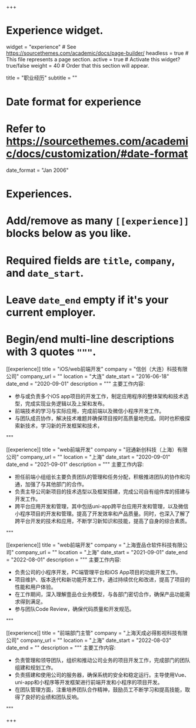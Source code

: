 +++
# Experience widget.
widget = "experience"  # See https://sourcethemes.com/academic/docs/page-builder/
headless = true  # This file represents a page section.
active = true  # Activate this widget? true/false
weight = 40  # Order that this section will appear.

title = "职业经历"
subtitle = ""

# Date format for experience
#   Refer to https://sourcethemes.com/academic/docs/customization/#date-format
date_format = "Jan 2006"

# Experiences.
#   Add/remove as many `[[experience]]` blocks below as you like.
#   Required fields are `title`, `company`, and `date_start`.
#   Leave `date_end` empty if it's your current employer.
#   Begin/end multi-line descriptions with 3 quotes `"""`.
[[experience]]
  title = "iOS/web前端开发"
  company = "信创（大连）科技有限公司"
  company_url = ""
  location = "大连"
  date_start = "2016-06-18"
  date_end = "2020-09-01"
  description = """
  主要工作内容:
  
  * 参与或负责多个iOS app项目的开发工作，制定应用程序的整体架构和技术选型，完成实现业务逻辑以及上架和发布。
  * 前端技术的学习与实际应用，完成前端以及微信小程序开发工作。
  * 与团队成员协作，解决技术难题并确保项目按时高质量地完成。同时也积极探索新技术，学习新的开发框架和技术，

  
  
  """

[[experience]]
  title = "web前端开发"
  company = "冠通新创科技（上海）有限公司"
  company_url = ""
  location = "上海"
  date_start = "2020-09-01"
  date_end = "2021-09-01"
  description = """
  主要工作内容:
  
  * 担任前端小组组长主要负责团队的管理和任务分配，积极推进团队的协作和沟通，加强了与其他部门的合作。
  * 负责主导公司新项目的技术选型以及框架搭建，完成公司自有组件库的搭建与开发工作。
  * 跨平台应用开发和管理，其中包括uni-app跨平台应用开发和管理，以及微信小程序项目的开发和管理。提高了开发效率和产品质量。同时，也深入了解了跨平台开发的技术和应用，不断学习新知识和技能，提高了自身的综合素质。

  
  
  """



[[experience]]
  title = "web前端开发"
  company = "上海壹品仓软件科技有限公司"
  company_url = ""
  location = "上海"
  date_start = "2021-09-01"
  date_end = "2022-08-01"
  description = """
  主要工作内容:
  
  * 负责公司的小程序开发，PC端管理平台和iOS App项目的功能开发工作。
  * 项目维护、版本迭代和新功能开发工作，通过持续优化和改进，提高了项目的性能和用户体验。
  * 在工作期间，深入理解壹品仓业务模型，与各部门密切合作，确保产品功能需求得到满足。
  * 参与团队Code Review，确保代码质量和开发规范。
  
  """

[[experience]]
  title = "前端部门主管"
  company = "上海天成必得影视科技有限公司"
  company_url = ""
  location = "上海"
  date_start = "2022-08-03"
  date_end = ""
  description = """
  主要工作内容:
  
  * 负责管理和领导团队，组织和推动公司业务的项目开发工作，完成部门的团队组建和规划工作。
  * 负责搭建和使用公司的服务器，确保系统的安全和稳定运行。主导使用Vue、uni-app和小程序等开发框架进行前端开发和小程序的项目开发。
  * 在团队管理方面，注重培养团队合作精神，鼓励员工不断学习和提高技能，取得了良好的业绩和团队反响。
  
  """

+++
